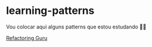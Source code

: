 # learning-patterns

Vou colocar aqui alguns patterns que estou estudando 🧠🤖

[Refactoring Guru](https://refactoring.guru/design-patterns)
